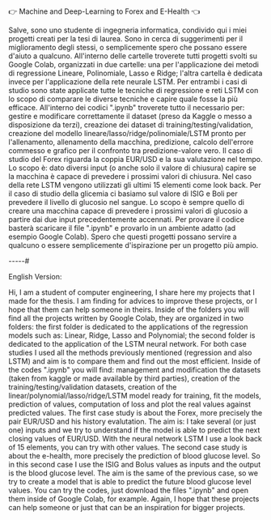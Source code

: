 :point_right: Machine and Deep-Learning to Forex and E-Health :point_left:


Salve, sono uno studente di ingegneria informatica, condivido qui i miei progetti creati per la tesi di laurea. Sono in cerca di suggerimenti per il miglioramento degli stessi, o semplicemente spero che possano essere d'aiuto a qualcuno.
All'interno delle cartelle troverete tutti progetti svolti su Google Colab, organizzati in due cartelle: una per l'applicazione dei metodi di regressione Lineare, Polinomiale, Lasso e Ridge; l'altra cartella è dedicata invece per l'applicazione della rete neurale LSTM.
Per entrambi i casi di studio sono state applicate tutte le tecniche di regressione e reti LSTM con lo scopo di comparare le diverse tecniche e capire quale fosse la più efficace. All'interno dei codici ".ipynb" troverete tutto il necessario per: gestire e modificare correttamente il dataset (preso da Kaggle o messo a disposizione da terzi), creazione dei dataset di training/testing/validation, creazione del modello lineare/lasso/ridge/polinomiale/LSTM pronto per l'allenamento, allenamento della macchina, predizione, calcolo dell'errore commesso e grafico per il confronto tra predizione-valore vero.
Il caso di studio del Forex riguarda la coppia EUR/USD e la sua valutazione nel tempo. Lo scopo è: dato diversi input (o anche solo il valore di chiusura) capire se la macchina è capace di prevedere i prossimi valori di chiusura. Nel caso della rete LSTM vengono utilizzati gli ultimi 15 elementi come look back.
Per il caso di studio della glicemia ci basiamo sul valore di ISIG e Boli per prevedere il livello di glucosio nel sangue. Lo scopo è sempre quello di creare una macchina capace di prevedere i prossimi valori di glucosio a partire dai due input precedentemente accennati.
Per provare il codice basterà scaricare il file ".ipynb" e provarlo in un ambiente adatto (ad esempio Google Colab).
Spero che questi progetti possano servire a qualcuno o essere semplicemente d'ispirazione per un progetto più ampio.

-----#

English Version:


Hi, I am a student of computer engineering, I share here my projects that I made for the thesis. I am finding for advices to improve these projects, or I hope that them can help someone in theirs.
Inside of the folders you will find all the projects written by Google Colab, they are organized in two folders: the first folder is dedicated to the applications of the regression models such as: Linear, Ridge, Lasso and Polynomial; the second folder is dedicated to the application of the LSTM neural network.
For both case studies I used all the methods previously mentioned (regression and also LSTM) and aim is to compare them and find out the most efficient. Inside of the codes ".ipynb" you will find: management and modification the datasets (taken from kaggle or made available by third parties), creation of the training/testing/validation datasets, creation of the linear/polynomial/lasso/ridge/LSTM model ready for training, fit the models, prediction of values, computation of loss and plot the real values against predicted values.
The first case study is about the Forex, more precisely the pair EUR/USD and his history evalutation. The aim is: I take several (or just one) inputs and we try to understand if the model is able to predict the next closing values of EUR/USD. With the neural network LSTM I use a look back of 15 elements, you can try with other values.
The second case study is about the e-health, more precisely the prediction of blood glucose level. So in this second case I use the ISIG and Bolus values as inputs and the output is the blood glucose level. The aim is the same of the previous case, so we try to create a model that is able to predict the future blood glucose level values.
You can try the codes, just download the files ".ipynb" and open them inside of Google Colab, for example.
Again, I hope that these projects can help someone or just that can be an inspiration for bigger projects.
